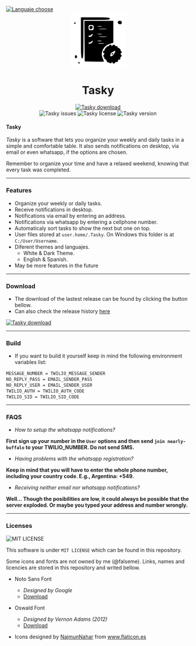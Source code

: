 <a href="https://github.com/falseme/Tasky/blob/main/README-ES.MD">
	<img src="https://img.shields.io/badge/Español-English-informational?style=flat-square&labelColor=inactive" alt="Languaje choose">
</a>
<div align=center>
	<img src="icon.svg" width="150" height="150" alt="Tasky logo">
	<br>
	<h1 style="font-size:30px">Tasky</h1>
	<a href="https://github.com/falseme/Tasky/releases/v3.1">
		<img src="https://img.shields.io/badge/tasky3-download-informational?style=for-the-badge&logo=DocuSign&logoColor=fff" alt="Tasky download">
	</a>
	<br>
	<img src="https://img.shields.io/github/issues/falseme/Tasky?style=for-the-badge&label=issues" alt="Tasky issues">
	<img src="https://img.shields.io/github/license/falseme/Tasky?style=for-the-badge&label=license" alt="Tasky license">
	<img src="https://img.shields.io/github/release/falseme/Tasky?style=for-the-badge&label=version" alt="Tasky version">
</div>

#### Tasky

*Tasky* is a software that lets you organize your weekly and daily tasks in a simple and comfortable table. It also sends notifications on desktop, via email or even whatsapp, if the options are chosen.

Remember to organize your time and have a relaxed weekend, knowing that every task was completed.

------------

### Features
- Organize your weekly or daily tasks.
- Receive notifications in desktop.
- Notifications via email by entering an address.
- Notifications via whatsapp by entering a cellphone number.
- Automaticaly sort tasks to show the next but one on top.
- User files stored at `user.home/.Tasky`. On Windows this folder is at `C:/User/Username`.
- Diferent themes and languajes.
     - White & Dark Theme.
     - English & Spanish.
- May be more features in the future

------------

### Download

- The download of the lastest release can be found by clicking the button bellow.
- Can also check the release history [here](https://github.com/falseme/Tasky/releases)

<a href="https://github.com/falseme/Tasky/releases/download/v3.1/Tasky3.exe">
	<img src="https://img.shields.io/badge/download-tasky3-informational?style=for-the-badge&logo=DocuSign&logoColor=fff" alt="Tasky download">
</a>

------------

### Build

- If you want to build it yourself keep in mind the following environment variables list:
```
MESSAGE_NUMBER = TWILIO_MESSAGE_SENDER
NO_REPLY_PASS = EMAIL_SENDER_PASS
NO_REPLY_USER = EMAIL_SENDER_USER
TWILIO_AUTH = TWILIO_AUTH_CODE
TWILIO_SID = TWILIO_SID_CODE
```

------------

### FAQS

- *How to setup the whatsapp notifications?*

**First sign up your number in the `User` options and then send `join nearly-buffalo` to your TWILIO_NUMBER. Do not send SMS.**

- *Having problems with the whatsapp registration?*

**Keep in mind that you will have to enter the whole phone number, including your country code. E.g., Argentina: +549.**

- *Receiving neither email nor whatsapp notifications?*

**Well... Though the posibilities are low, it could always be possible that the server exploded. Or maybe you typed your address and number wrongly.**

-----------

### Licenses

<img src="https://img.shields.io/github/license/falseme/Tasky?style=flat-square&label=LICENSE" alt="MIT LICENSE">

This software is under `MIT LICENSE` which can be found in this repository.

Some icons and fonts are not owned by me (@falseme). Links, names and licencies are stored in this repository and writed bellow.

- Noto Sans Font
	- *Designed by Google*
	- [Download](https://fonts.google.com/noto/specimen/Noto+Sans?selection.family=Noto+Sans)

- Oswald Font
	- *Designed by Vernon Adams (2012)*
	- [Download](https://www.fontsquirrel.com/fonts/oswald)

- Icons designed by <a href="https://www.flaticon.es/autores/najmunnahar" title="NajmunNahar">NajmunNahar</a> from <a href="https://www.flaticon.es/" title="Flaticon">www.flaticon.es</a>
